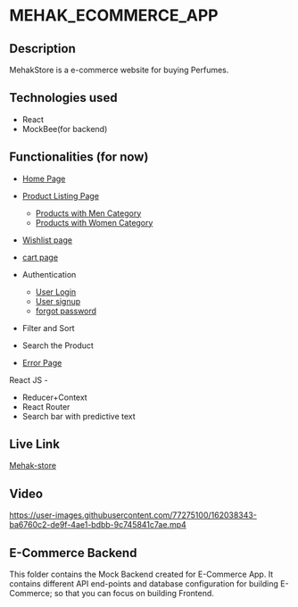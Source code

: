 # MEHAK_ECOMMERCE_APP


 ## Description
 
 MehakStore is a e-commerce website for buying Perfumes.
 
 ## Technologies used

* React
* MockBee(for backend)

## Functionalities (for now)

* [Home Page](https://mehak-store.netlify.app/)
* [Product Listing Page](https://mehak-store.netlify.app/productpage)
     * [Products with Men Category](https://mehak-store.netlify.app/productpage?category=Men)
     * [Products with Women Category](https://mehak-store.netlify.app/productpage?category=Women)
* [Wishlist page](https://mehak-store.netlify.app/wishlist) 
* [cart page](https://mehak-store.netlify.app/cart)
* Authentication
  * [User Login](https://mehak-store.netlify.app/login)
  * [User signup](https://mehak-store.netlify.app/signup)
  * [forgot password](https://mehak-store.netlify.app/forgotpassword)
  
* Filter and Sort
* Search the Product
* [Error Page](https://mehak-store.netlify.app/productpag)

React JS -

- Reducer+Context
- React Router
- Search bar with predictive text

## Live Link
[Mehak-store](https://mehak-store.netlify.app/)

## Video

https://user-images.githubusercontent.com/77275100/162038343-ba6760c2-de9f-4ae1-bdbb-9c745841c7ae.mp4

## E-Commerce Backend

This folder contains the Mock Backend created for E-Commerce App. It contains different API end-points and database configuration for building E-Commerce; so that you can focus on building Frontend.


